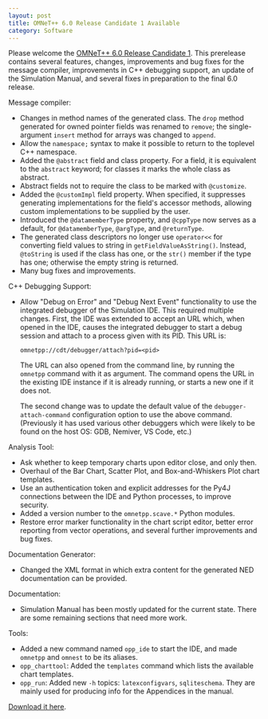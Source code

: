 ```yaml
---
layout: post
title: OMNeT++ 6.0 Release Candidate 1 Available
category: Software
---
```

Please welcome the [OMNeT++ 6.0 Release Candidate 1](/download/preview). This prerelease contains several features, changes, improvements and bug fixes for the message compiler, improvements in C++ debugging support, an update of the Simulation Manual, and several fixes in preparation to the final 6.0 release.

<!--more-->

Message compiler:

  - Changes in method names of the generated class. The `drop` method generated for owned pointer fields was renamed to `remove`; the single-argument `insert` method for arrays was changed to `append`.
  - Allow the `namespace;` syntax to make it possible to return to the toplevel C++ namespace.
  - Added the `@abstract` field and class property. For a field, it is equivalent to the `abstract` keyword; for classes it marks the whole class as abstract.
  - Abstract fields not to require the class to be marked with `@customize`.
  - Added the `@customImpl` field property. When specified, it suppresses generating implementations for the field's accessor methods, allowing custom implementations to be supplied by the user.
  - Introduced the `@datamemberType` property, and `@cppType` now serves as a default, for `@datamemberType`, `@argType`, and `@returnType`.
  - The generated class descriptors no longer use `operator<<` for converting field values to string in `getFieldValueAsString()`. Instead, `@toString` is used if the class has one, or the `str()` member if the type has one; otherwise the empty string is returned.
  - Many bug fixes and improvements.

C++ Debugging Support:

  - Allow "Debug on Error" and "Debug Next Event" functionality to use the integrated debugger of the Simulation IDE. This required multiple changes. First, the IDE was extended to accept an URL which, when opened in the IDE, causes the integrated debugger to start a debug session and attach to a process given with its PID. This URL is:

    `omnetpp://cdt/debugger/attach?pid=<pid>`

    The URL can also opened from the command line, by running the `omnetpp` command with it as argument. The command opens the URL in the existing IDE instance if it is already running, or starts a new one if it does not.

    The second change was to update the default value of the `debugger-attach-command` configuration option to use the above command. (Previously it has used various other debuggers which were likely to be found on the host OS: GDB, Nemiver, VS Code, etc.)

Analysis Tool:

  - Ask whether to keep temporary charts upon editor close, and only then.
  - Overhaul of the Bar Chart, Scatter Plot, and Box-and-Whiskers Plot chart templates.
  - Use an authentication token and explicit addresses for the Py4J connections between the IDE and Python processes, to improve security.
  - Added a version number to the `omnetpp.scave.*` Python modules.
  - Restore error marker functionality in the chart script editor, better error reporting from vector operations, and several further improvements and bug fixes.

Documentation Generator:

  - Changed the XML format in which extra content for the generated NED documentation can be provided.

Documentation:

  - Simulation Manual has been mostly updated for the current state. There are some remaining sections that need more work.

Tools:

  - Added a new command named `opp_ide` to start the IDE, and made `omnetpp` and `omnest` to be its aliases.
  - `opp_charttool`: Added the `templates` command which lists the available chart templates.
  - `opp_run`: Added new `-h` topics: `latexconfigvars`, `sqliteschema`. They are mainly used for producing info for the Appendices in the manual.


[Download it here](/download/preview).
